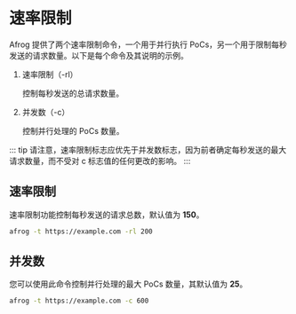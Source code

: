 # 速率限制

Afrog 提供了两个速率限制命令，一个用于并行执行 PoCs，另一个用于限制每秒发送的请求数量。以下是每个命令及其说明的示例。

1. 速率限制（-rl）

   控制每秒发送的总请求数量。

2. 并发数（-c）

   控制并行处理的 PoCs 数量。

::: tip
请注意，速率限制标志应优先于并发数标志，因为前者确定每秒发送的最大请求数量，而不受对 c 标志值的任何更改的影响。
:::


## 速率限制

速率限制功能控制每秒发送的请求总数，默认值为 **150**。

```sh
afrog -t https://example.com -rl 200
```

## 并发数

您可以使用此命令控制并行处理的最大 PoCs 数量，其默认值为 **25**。

```sh
afrog -t https://example.com -c 600
```